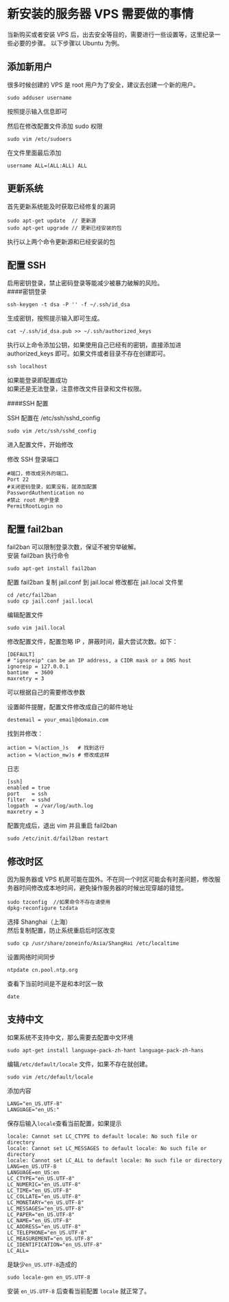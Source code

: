 # 新安装的服务器 VPS 需要做的事情

当新购买或者安装 VPS 后，出去安全等目的，需要进行一些设置等，这里纪录一些必要的步骤。
以下步骤以 Ubuntu 为例。

## 添加新用户

很多时候创建的 VPS 是 root 用户为了安全，建议去创建一个新的用户。
 
```
sudo adduser username
```

按照提示输入信息即可

然后在修改配置文件添加 sudo 权限
```
sudo vim /etc/sudoers
```
在文件里面最后添加

```
username ALL=(ALL:ALL) ALL
```
## 更新系统

首先更新系统能及时获取已经修复的漏洞  

```
sudo apt-get update  // 更新源
sudo apt-get upgrade // 更新已经安装的包
```

执行以上两个命令更新源和已经安装的包  

## 配置 SSH

启用密钥登录，禁止密码登录等能减少被暴力破解的风险。  
####密钥登录

```
ssh-keygen -t dsa -P '' -f ~/.ssh/id_dsa
```

生成密钥，按照提示输入即可生成。


```
cat ~/.ssh/id_dsa.pub >> ~/.ssh/authorized_keys
```

执行以上命令添加公钥，如果使用自己已经有的密钥，直接添加进 authorized_keys 即可。如果文件或者目录不存在创建即可。

```
ssh localhost
```
如果能登录即配置成功  
如果还是无法登录，注意修改文件目录和文件权限。

####SSH 配置

SSH 配置在 /etc/ssh/sshd_config  

```
sudo vim /etc/ssh/sshd_config
```
进入配置文件，开始修改  

修改 SSH 登录端口

```
#端口，修改成另外的端口。
Port 22
#关闭密码登录，如果没有，就添加配置
PasswordAuthentication no  
#禁止 root 用户登录
PermitRootLogin no
```

## 配置 fail2ban

fail2ban 可以限制登录次数，保证不被穷举破解。  
安装 fail2ban 执行命令

```
sudo apt-get install fail2ban
```

配置 fail2ban 复制 jail.conf 到 jail.local 修改都在 jail.local 文件里

```
cd /etc/fail2ban
sudo cp jail.conf jail.local
```

编辑配置文件

```
sudo vim jail.local
```

修改配置文件，配置忽略 IP ，屏蔽时间，最大尝试次数。如下：

```
[DEFAULT]
# "ignoreip" can be an IP address, a CIDR mask or a DNS host
ignoreip = 127.0.0.1
bantime  = 3600
maxretry = 3
```
可以根据自己的需要修改参数  

设置邮件提醒，配置文件修改成自己的邮件地址  

```
destemail = your_email@domain.com
```

找到并修改：

```
action = %(action_)s   # 找到这行
action = %(action_mw)s # 修改成这样
```

日志

```
[ssh]
enabled = true
port    = ssh
filter  = sshd
logpath  = /var/log/auth.log
maxretry = 3
```

配置完成后，退出 vim 并且重启 fail2ban

```
sudo /etc/init.d/fail2ban restart
```

## 修改时区

因为服务器或 VPS 机房可能在国外。不在同一个时区可能会有时差问题，修改服务器时间修改成本地时间，避免操作服务器的时候出现穿越的错觉。  

```
sudo tzconfig  //如果命令不存在请使用
dpkg-reconfigure tzdata  
```
选择 Shanghai（上海）  
然后复制配置，防止系统重启后时区改变  

```
sudo cp /usr/share/zoneinfo/Asia/ShangHai /etc/localtime
```

设置网络时间同步

```
ntpdate cn.pool.ntp.org
```
查看下当前时间是不是和本时区一致  

```
date
```

## 支持中文

如果系统不支持中文，那么需要去配置中文环境  
```
sudo apt-get install language-pack-zh-hant language-pack-zh-hans
```
编辑`/etc/default/locale` 文件，如果不存在就创建。
```
sudo vim /etc/default/locale
```
添加内容
```
LANG="en_US.UTF-8"
LANGUAGE="en_US:"
```
保存后输入`locale`查看当前配置，如果提示
```
locale: Cannot set LC_CTYPE to default locale: No such file or directory
locale: Cannot set LC_MESSAGES to default locale: No such file or directory
locale: Cannot set LC_ALL to default locale: No such file or directory
LANG=en_US.UTF-8
LANGUAGE=en_US:en
LC_CTYPE="en_US.UTF-8"
LC_NUMERIC="en_US.UTF-8"
LC_TIME="en_US.UTF-8"
LC_COLLATE="en_US.UTF-8"
LC_MONETARY="en_US.UTF-8"
LC_MESSAGES="en_US.UTF-8"
LC_PAPER="en_US.UTF-8"
LC_NAME="en_US.UTF-8"
LC_ADDRESS="en_US.UTF-8"
LC_TELEPHONE="en_US.UTF-8"
LC_MEASUREMENT="en_US.UTF-8"
LC_IDENTIFICATION="en_US.UTF-8"
LC_ALL=
```
是缺少`en_US.UTF-8`造成的 
```
sudo locale-gen en_US.UTF-8
```
安装 `en_US.UTF-8` 后查看当前配置 `locale` 就正常了。